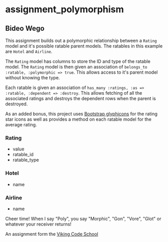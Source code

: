 assignment_polymorphism
=======================

## Bideo Wego

This assignment builds out a polymorphic relationship between a `Rating` model and it's possible ratable parent models. The ratables in this example are `Hotel` and `Airline`.

The `Rating` model has columns to store the ID and type of the ratable model. The `Rating` model is then given an association of `belongs_to :ratable, :polymorphic => true`. This allows access to it's parent model without knowing the type.

Each ratable is given an association of `has_many :ratings, :as => :ratable, :dependent => :destroy`. This allows fetching of all the associated ratings and destroys the dependent rows when the parent is destroyed.

As an added bonus, this project uses [Bootstrap glyphicons](http://getbootstrap.com/components/#glyphicons) for the rating star icons as well as provides a method on each ratable model for the average rating.

### Rating
- value
- ratable_id
- ratable_type

### Hotel
- name

### Airline
- name

Cheer time! When I say "Poly", you say "Morphic", "Gon", "Vore", "Glot" or whatever your receiver returns!

An assignment form the [Viking Code School](http://vikingcodeschool.com)